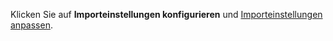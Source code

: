 <!-- markdownlint-disable-file MD041 -->
Klicken Sie auf **Importeinstellungen konfigurieren** und [Importeinstellungen anpassen][1].

<!-- Referenced links -->
[1]: ../settings.md
